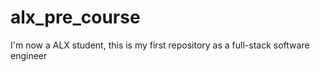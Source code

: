 # alx_pre_course
I'm now a ALX student, this is my first repository as a full-stack software engineer
